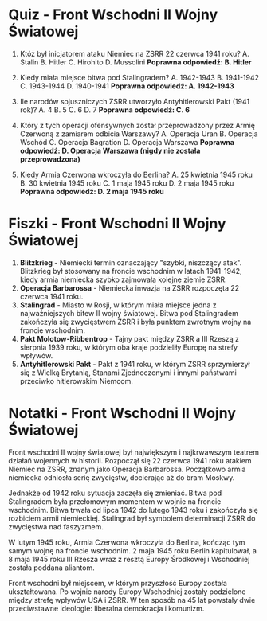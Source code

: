  # Quiz - Front Wschodni II Wojny Światowej

1. Któż był inicjatorem ataku Niemiec na ZSRR 22 czerwca 1941 roku?
    A. Stalin
    B. Hitler
    C. Hirohito
    D. Mussolini
    **Poprawna odpowiedź: B. Hitler**

2. Kiedy miała miejsce bitwa pod Stalingradem?
    A. 1942-1943
    B. 1941-1942
    C. 1943-1944
    D. 1940-1941
    **Poprawna odpowiedź: A. 1942-1943**

3. Ile narodów sojuszniczych ZSRR utworzyło Antyhitlerowski Pakt (1941 rok)?
    A. 4
    B. 5
    C. 6
    D. 7
    **Poprawna odpowiedź: C. 6**

4. Który z tych operacji ofensywnych został przeprowadzony przez Armię Czerwoną z zamiarem odbicia Warszawy?
    A. Operacja Uran
    B. Operacja Wschód
    C. Operacja Bagration
    D. Operacja Warszawa
    **Poprawna odpowiedź: D. Operacja Warszawa (nigdy nie została przeprowadzona)**

5. Kiedy Armia Czerwona wkroczyła do Berlina?
    A. 25 kwietnia 1945 roku
    B. 30 kwietnia 1945 roku
    C. 1 maja 1945 roku
    D. 2 maja 1945 roku
    **Poprawna odpowiedź: D. 2 maja 1945 roku**

# Fiszki - Front Wschodni II Wojny Światowej

1. **Blitzkrieg** - Niemiecki termin oznaczający "szybki, niszczący atak". Blitzkrieg był stosowany na froncie wschodnim w latach 1941-1942, kiedy armia niemiecka szybko zajmowała kolejne ziemie ZSRR.
2. **Operacja Barbarossa** - Niemiecka inwazja na ZSRR rozpoczęta 22 czerwca 1941 roku.
3. **Stalingrad** - Miasto w Rosji, w którym miała miejsce jedna z najważniejszych bitew II wojny światowej. Bitwa pod Stalingradem zakończyła się zwycięstwem ZSRR i była punktem zwrotnym wojny na froncie wschodnim.
4. **Pakt Molotow-Ribbentrop** - Tajny pakt między ZSRR a III Rzeszą z sierpnia 1939 roku, w którym oba kraje podzieliły Europę na strefy wpływów.
5. **Antyhitlerowski Pakt** - Pakt z 1941 roku, w którym ZSRR sprzymierzył się z Wielką Brytanią, Stanami Zjednoczonymi i innymi państwami przeciwko hitlerowskim Niemcom.

# Notatki - Front Wschodni II Wojny Światowej

Front wschodni II wojny światowej był największym i najkrwawszym teatrem działań wojennych w historii. Rozpoczął się 22 czerwca 1941 roku atakiem Niemiec na ZSRR, znanym jako Operacja Barbarossa. Początkowo armia niemiecka odniosła serię zwycięstw, docierając aż do bram Moskwy.

Jednakże od 1942 roku sytuacja zaczęła się zmieniać. Bitwa pod Stalingradem była przełomowym momentem w wojnie na froncie wschodnim. Bitwa trwała od lipca 1942 do lutego 1943 roku i zakończyła się rozbiciem armii niemieckiej. Stalingrad był symbolem determinacji ZSRR do zwycięstwa nad faszyzmem.

W lutym 1945 roku, Armia Czerwona wkroczyła do Berlina, kończąc tym samym wojnę na froncie wschodnim. 2 maja 1945 roku Berlin kapitulował, a 8 maja 1945 roku III Rzesza wraz z resztą Europy Środkowej i Wschodniej została poddana aliantom.

Front wschodni był miejscem, w którym przyszłość Europy została ukształtowana. Po wojnie narody Europy Wschodniej zostały podzielone między strefę wpływów USA i ZSRR. W ten sposób na 45 lat powstały dwie przeciwstawne ideologie: liberalna demokracja i komunizm.